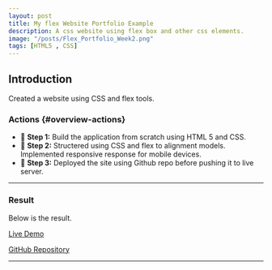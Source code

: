 ```yaml
---
layout: post
title: My flex Website Portfolio Example
description: A css website using flex box and other css elements.
image: "/posts/Flex_Portfolio_Week2.png"
tags: [HTML5 , CSS]
---
```


## Introduction

Created a website using CSS and flex tools.

### Actions  {#overview-actions}
- 🔹 **Step 1:** Build the application from scratch using HTML 5 and CSS. 
- 🔹 **Step 2:** Structered using CSS and flex to alignment models. Implemented responsive response for mobile devices.
- 🔹 **Step 3:** Deployed the site using Github repo before pushing it to live server.

---

### Result

Below is the result.

[Live Demo](https://darrensmith10.github.io/DarrenMultiPagePortfolioWeek2/)

[GitHub Repository](https://github.com/DarrenSmith10/DarrenMultiPagePortfolioWeek2)

---